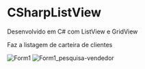 # CSharpListView
Desenvolvido em C# com ListView e GridView

Faz a listagem de carteira de clientes


![Form1](https://github.com/leoneljaime/CSharpListView/assets/6314760/0ad70df4-da43-46c5-a7dc-71055e1fd2c2)
![Form1_pesquisa-vendedor](https://github.com/leoneljaime/CSharpListView/assets/6314760/3042d485-167c-4e86-b0d2-6020ef7bdc42)
